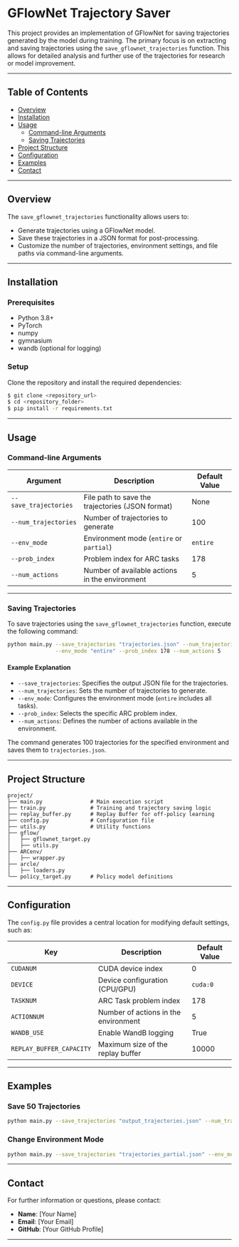 # GFlowNet Trajectory Saver

This project provides an implementation of GFlowNet for saving trajectories generated by the model during training. The primary focus is on extracting and saving trajectories using the `save_gflownet_trajectories` function. This allows for detailed analysis and further use of the trajectories for research or model improvement.

---

## Table of Contents
- [Overview](#overview)
- [Installation](#installation)
- [Usage](#usage)
  - [Command-line Arguments](#command-line-arguments)
  - [Saving Trajectories](#saving-trajectories)
- [Project Structure](#project-structure)
- [Configuration](#configuration)
- [Examples](#examples)
- [Contact](#contact)

---

## Overview
The `save_gflownet_trajectories` functionality allows users to:
- Generate trajectories using a GFlowNet model.
- Save these trajectories in a JSON format for post-processing.
- Customize the number of trajectories, environment settings, and file paths via command-line arguments.

---

## Installation

### Prerequisites
- Python 3.8+
- PyTorch
- numpy
- gymnasium
- wandb (optional for logging)

### Setup
Clone the repository and install the required dependencies:

```bash
$ git clone <repository_url>
$ cd <repository_folder>
$ pip install -r requirements.txt
```

---

## Usage

### Command-line Arguments

| Argument             | Description                                      | Default Value   |
|----------------------|--------------------------------------------------|-----------------|
| `--save_trajectories`| File path to save the trajectories (JSON format)| None            |
| `--num_trajectories` | Number of trajectories to generate              | 100             |
| `--env_mode`         | Environment mode (`entire` or `partial`)        | `entire`        |
| `--prob_index`       | Problem index for ARC tasks                     | 178             |
| `--num_actions`      | Number of available actions in the environment  | 5               |

---

### Saving Trajectories
To save trajectories using the `save_gflownet_trajectories` function, execute the following command:

```bash
python main.py --save_trajectories "trajectories.json" --num_trajectories 100 \
               --env_mode "entire" --prob_index 178 --num_actions 5
```

#### Example Explanation
- `--save_trajectories`: Specifies the output JSON file for the trajectories.
- `--num_trajectories`: Sets the number of trajectories to generate.
- `--env_mode`: Configures the environment mode (`entire` includes all tasks).
- `--prob_index`: Selects the specific ARC problem index.
- `--num_actions`: Defines the number of actions available in the environment.

The command generates 100 trajectories for the specified environment and saves them to `trajectories.json`.

---

## Project Structure

```
project/
├── main.py               # Main execution script
├── train.py              # Training and trajectory saving logic
├── replay_buffer.py      # Replay Buffer for off-policy learning
├── config.py             # Configuration file
├── utils.py              # Utility functions
├── gflow/
│   ├── gflownet_target.py
│   ├── utils.py
├── ARCenv/
│   ├── wrapper.py
├── arcle/
│   ├── loaders.py
└── policy_target.py      # Policy model definitions
```

---

## Configuration
The `config.py` file provides a central location for modifying default settings, such as:

| Key                     | Description                                   | Default Value   |
|-------------------------|-----------------------------------------------|-----------------|
| `CUDANUM`               | CUDA device index                            | 0               |
| `DEVICE`                | Device configuration (CPU/GPU)               | `cuda:0`        |
| `TASKNUM`               | ARC Task problem index                       | 178             |
| `ACTIONNUM`             | Number of actions in the environment         | 5               |
| `WANDB_USE`             | Enable WandB logging                         | True            |
| `REPLAY_BUFFER_CAPACITY`| Maximum size of the replay buffer            | 10000           |

---

## Examples

### Save 50 Trajectories
```bash
python main.py --save_trajectories "output_trajectories.json" --num_trajectories 50
```

### Change Environment Mode
```bash
python main.py --save_trajectories "trajectories_partial.json" --env_mode "partial"
```

---

## Contact
For further information or questions, please contact:
- **Name**: [Your Name]
- **Email**: [Your Email]
- **GitHub**: [Your GitHub Profile]

---

